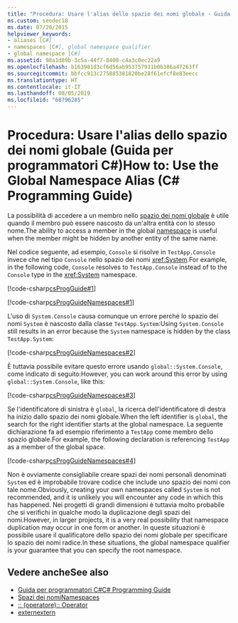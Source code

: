 ```yaml
---
title: "Procedura: Usare l'alias dello spazio dei nomi globale - Guida per programmatori C#"
ms.custom: seodec18
ms.date: 07/20/2015
helpviewer_keywords:
- aliases [C#]
- namespaces [C#], global namespace qualifier
- global namespace [C#]
ms.assetid: 98a1d89b-3c5a-44f7-8400-c4a3c0ec22a9
ms.openlocfilehash: b163981d3cf6d56ab953757931b0b386a47263ff
ms.sourcegitcommit: bbfcc913c275885381820be28f61efcf8e83eecc
ms.translationtype: HT
ms.contentlocale: it-IT
ms.lasthandoff: 08/05/2019
ms.locfileid: "68796285"
---
```

# <a name="how-to-use-the-global-namespace-alias-c-programming-guide"></a><span data-ttu-id="a8b7c-102">Procedura: Usare l'alias dello spazio dei nomi globale (Guida per programmatori C#)</span><span class="sxs-lookup"><span data-stu-id="a8b7c-102">How to: Use the Global Namespace Alias (C# Programming Guide)</span></span>
<span data-ttu-id="a8b7c-103">La possibilità di accedere a un membro nello [spazio dei nomi globale](../../../csharp/language-reference/keywords/namespace.md) è utile quando il membro può essere nascosto da un'altra entità con lo stesso nome.</span><span class="sxs-lookup"><span data-stu-id="a8b7c-103">The ability to access a member in the global [namespace](../../../csharp/language-reference/keywords/namespace.md) is useful when the member might be hidden by another entity of the same name.</span></span>  
  
 <span data-ttu-id="a8b7c-104">Nel codice seguente, ad esempio, `Console` si risolve in `TestApp.Console` invece che nel tipo `Console` nello spazio dei nomi <xref:System>.</span><span class="sxs-lookup"><span data-stu-id="a8b7c-104">For example, in the following code, `Console` resolves to `TestApp.Console` instead of to the `Console` type in the <xref:System> namespace.</span></span>  
  
 [!code-csharp[csProgGuide#1](~/samples/snippets/csharp/VS_Snippets_VBCSharp/csProgGuide/CS/using.cs#1)]  
  
 [!code-csharp[csProgGuideNamespaces#1](~/samples/snippets/csharp/VS_Snippets_VBCSharp/csProgGuideNamespaces/CS/Namespaces.cs#1)]  
  
 <span data-ttu-id="a8b7c-105">L'uso di `System.Console` causa comunque un errore perché lo spazio dei nomi `System` è nascosto dalla classe `TestApp.System`:</span><span class="sxs-lookup"><span data-stu-id="a8b7c-105">Using `System.Console` still results in an error because the `System` namespace is hidden by the class `TestApp.System`:</span></span>  
  
 [!code-csharp[csProgGuideNamespaces#2](~/samples/snippets/csharp/VS_Snippets_VBCSharp/csProgGuideNamespaces/CS/Namespaces.cs#2)]  
  
 <span data-ttu-id="a8b7c-106">È tuttavia possibile evitare questo errore usando `global::System.Console`, come indicato di seguito:</span><span class="sxs-lookup"><span data-stu-id="a8b7c-106">However, you can work around this error by using `global::System.Console`, like this:</span></span>  
  
 [!code-csharp[csProgGuideNamespaces#3](~/samples/snippets/csharp/VS_Snippets_VBCSharp/csProgGuideNamespaces/CS/Namespaces.cs#3)]  
  
 <span data-ttu-id="a8b7c-107">Se l'identificatore di sinistra è `global`, la ricerca dell'identificatore di destra ha inizio dallo spazio dei nomi globale.</span><span class="sxs-lookup"><span data-stu-id="a8b7c-107">When the left identifier is `global`, the search for the right identifier starts at the global namespace.</span></span> <span data-ttu-id="a8b7c-108">La seguente dichiarazione fa ad esempio riferimento a `TestApp` come membro dello spazio globale.</span><span class="sxs-lookup"><span data-stu-id="a8b7c-108">For example, the following declaration is referencing `TestApp` as a member of the global space.</span></span>  
  
 [!code-csharp[csProgGuideNamespaces#4](~/samples/snippets/csharp/VS_Snippets_VBCSharp/csProgGuideNamespaces/CS/Namespaces.cs#4)]  
  
 <span data-ttu-id="a8b7c-109">Non è ovviamente consigliabile creare spazi dei nomi personali denominati `System` ed è improbabile trovare codice che include uno spazio dei nomi con tale nome.</span><span class="sxs-lookup"><span data-stu-id="a8b7c-109">Obviously, creating your own namespaces called `System` is not recommended, and it is unlikely you will encounter any code in which this has happened.</span></span> <span data-ttu-id="a8b7c-110">Nei progetti di grandi dimensioni è tuttavia molto probabile che si verifichi in qualche modo la duplicazione degli spazi dei nomi.</span><span class="sxs-lookup"><span data-stu-id="a8b7c-110">However, in larger projects, it is a very real possibility that namespace duplication may occur in one form or another.</span></span> <span data-ttu-id="a8b7c-111">In queste situazioni è possibile usare il qualificatore dello spazio dei nomi globale per specificare lo spazio dei nomi radice.</span><span class="sxs-lookup"><span data-stu-id="a8b7c-111">In these situations, the global namespace qualifier is your guarantee that you can specify the root namespace.</span></span>  
  
## <a name="see-also"></a><span data-ttu-id="a8b7c-112">Vedere anche</span><span class="sxs-lookup"><span data-stu-id="a8b7c-112">See also</span></span>

- [<span data-ttu-id="a8b7c-113">Guida per programmatori C#</span><span class="sxs-lookup"><span data-stu-id="a8b7c-113">C# Programming Guide</span></span>](../../../csharp/programming-guide/index.md)
- [<span data-ttu-id="a8b7c-114">Spazi dei nomi</span><span class="sxs-lookup"><span data-stu-id="a8b7c-114">Namespaces</span></span>](../../../csharp/programming-guide/namespaces/index.md)
- [<span data-ttu-id="a8b7c-115">:: (operatore)</span><span class="sxs-lookup"><span data-stu-id="a8b7c-115">:: Operator</span></span>](../../../csharp/language-reference/operators/namespace-alias-qualifier.md)
- [<span data-ttu-id="a8b7c-116">extern</span><span class="sxs-lookup"><span data-stu-id="a8b7c-116">extern</span></span>](../../../csharp/language-reference/keywords/extern.md)
